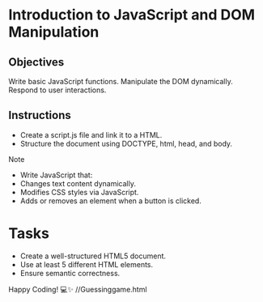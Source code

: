 # Introduction to JavaScript and DOM Manipulation

## Objectives

Write basic JavaScript functions.
Manipulate the DOM dynamically.
Respond to user interactions.

## Instructions

- Create a script.js file and link it to a HTML.
- Structure the document using DOCTYPE, html, head, and body.

>[!NOTE]
>  - Write JavaScript that:
>  - Changes text content dynamically.
>  - Modifies CSS styles via JavaScript.
>  - Adds or removes an element when a button is clicked.


# Tasks
- Create a well-structured HTML5 document.
- Use at least 5 different HTML elements.
- Ensure semantic correctness.

Happy Coding! 💻✨
//Guessinggame.html
<!DOCTYPE html>
<html lang="en">
<head>
  <meta charset="UTF-8">
  <meta name="viewport" content="width=device-width, initial-scale=1.0">
  <title>Document</title>
</head>
<body>
  <script src="guessinggame.js"><script>
  <div id="info">
    <p id="current-time">Current Time: Loading...</p>
    <p id="current-location">Current Date: Loading...</p>
    <p id="current-temp">Current Temperature: Loading...</p>
  </div>
  <input type= "number" max=100 min="1" id="number" placeholder="Enter your guess">
  <p class="message" id="message"></p>
  <button class = "submit" id="submit" type="submit">Submit</button>
  <input type="number" value="10" id="count" class="count" readonly disabled>
  <button class = "restart" id="restart">Restart</button>
  <button class = "next" id="next"  style="display: none;">Next</button>
  <div id="guesses">
    <input type="number" id="guess1" readonly disabled style="display: none;">
    <input type="number" id="guess2" readonly disabled style="display: none;">
    <input type="number" id="guess3" readonly disabled style="display: none;">
    <input type="number" id="guess4" readonly disabled style="display: none;">
    <input type="number" id="guess5" readonly disabled style="display: none;">
    <input type="number" id="guess6" readonly disabled style="display: none;">
    <input type="number" id="guess7" readonly disabled style="display: none;">
    <input type="number" id="guess8" readonly disabled style="display: none;">
    <input type="number" id="guess9" readonly disabled style="display: none;">
    <input type="number" id="guess10" readonly disabled style="display: none;">
    <option>today</option>
  </div>
  </body>
</html>


  guessinggame.js 
   const numberInput = document.getElementById("number");
   const submitNumber = document.getElementById("submit");
   const numberOfAttemptsInput = document.getElementById("count");
   const restartButton = document.getElementById("restart");
   const nextPage = document.getElementById("next");
   const messageFeedback = document.getElementById("message");
   const guessBoxes = Array.from(document.querySelectorAll("#guesses input"));

   let targetNumber = Math.floor(Math.random() *100 )+1;
   let guessIndex = 0; //Index to track where to add new guesses
     
   submitNumber.addEventListener("click",function () {
    const userGuess = Number(numberInput.value);
    let attempts = Number(numberOfAttemptsInput.value);

    if (!numberInput.value || userGuess < 1 || userGuess > 100) {
      messageFeedback.textContent = "Please Insert A valid  number between 1 and 100";
      messageFeedback.style.color = "red";
      numberInput.value = ""; //Clear invalid input
     return;} 
     if(guessIndex < guessBoxes.length) {
      const currentBox = guessBoxes[guessIndex];
      currentBox.value = userGuess;
      currentBox.disabled = false;
      if(userGuess > targetNumber) {
        messageFeedback.textContent = "The number is too high";
        messageFeedback.style.color = "orange";
        currentBox.style.color = "orange";// Number color for "too high"
        currentBox.style.display = "block";
      }else if(userGuess < targetNumber){
        messageFeedback.textContent = "The number is too low";
        messageFeedback.style.color = "blue";
        currentBox.style.color = "blue";//number color for "too low"
        currentBox.style.display= "block";
      }else{
        messageFeedback.textContent = "Success! I can see Mama Raised no fool";
        messageFeedback.style.color = "green"
        currentBox.style.color = "green"; //number color for correct guess
        currentBox.style.display = "block";
        nextPage.style.display = "block";
        submitNumber.disabled = true;
        numberInput.disabled = true;
        return;
      }
      guessIndex++;
     }
   
    if (attempts > 0){
      numberOfAttemptsInput.value = --attempts;
    } else {submitNumber.disabled = true;
      numberInput.disabled = true;
      messageFeedback.textContent =
       "You have failed! I can see the difference between you and a fool is that you are breathing"
      messageFeedback.style.color = "red";
        }
          
    numberInput.value ="";// Clear input field
  });
  restartButton.addEventListener("click", function () {
    targetNumber = Math.floor(Math.random() * 100) + 1;
    numberOfAttemptsInput.value = 10;
    numberInput.value = '';
    messageFeedback.textContent = "Game reset please make a new Guess!";
    nextPage.style.display = "none";
    submitNumber.disabled = false;
    numberInput.disabled = false;
    guessBoxes.forEach((box) => {
      box.value ='';
      box.disabled = true;
      box.style.color ="";
      box.style.display="none";
    });
    guessIndex = 0;
  });
  nextPage.addEventListener('click', function(){
      window.location.href=("http://127.0.0.1:5501/tedjoy.html");
    });
 function displayDateTime() {
  const now = new Date();
  const hours = String(now.getHours()).padStart(2, "0");
  const minutes = String(now.getMinutes()).padStart(2, "0"); 
  const seconds = String(now.getSeconds()).padStart(2, "0");
  const date = now.toLocaleDateString();

  const timeString = `${hours}:${minutes}:${seconds}`;
  document.getElementById("current-time").textContent = `Current Time: ${timeString}`;
  document.getElementById("current-location").textContent = `Current frDate: ${date}`;
    
 } 
//Function to fetch weather data using OpenWeather API
function displayWeather () {
  if(navigator.geolocation) {
    navigator.geolocation.getCurrent((position) => {
      const latitude = position.coords.latitude;
      const longitude = position.coords.longitude;
      //Make a request to openWeather API to get the cu rent temperature
      const apiKey ="YOUR_API_KEY"//replace with your own API key from OpenWeatherMap
      const url = `https://api.openweathermap.org/data/2.5/weather?lat=${latitude}&lon=${longitude}&units=metric&appid=${apiKey}`;
      fetch(url)
      .then((response) => response.json())
      .then((data) =>{
        const temp = data.main.temp;
        document.getElementById("current-temp").textContent = `current Temperature: $(temp)C`;
        })
       .catch((error) =>{
        console.error("Error fetching weather data:", error);
        document.getElementById("current-temp").textContent = "Unable to retrieve weather data.";
       });
       (error) => {
        console.error("Geolocation error:", error);
        document.getElementById("current-temp").textContent = "Unable to retrieve location.";
       }

    });
  } else {
    alert("Geolocation is not supported by this browser.");
  }
  inputField.addEventListener('keydown', function(event) {
    if (event.key === 'Enter') {
      event.preventDefault();
      document.getElementById('submit').click();
     }
  });
  form.addEventListener('click', function(event) {
    event.preventDefault();
    const inputValue = inputField.value;
    alert(`submitted: ${inputValue}`);
    inputField.value = '';    
  });
 
}
//Initialize date,time, and weather when the webpage loads
displayDateTime();
displayWeather();
setInterval(displayDateTime, 1000); //update time every second
  



